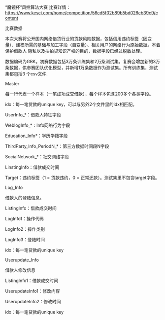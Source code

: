 “魔镜杯”风控算法大赛 比赛详情：https://www.kesci.com/home/competition/56cd5f02b89b5bd026cb39c9/content

比赛数据

本次大赛将公开国内网络借贷行业的贷款风险数据，包括信用违约标签（因变量）、建模所需的基础与加工字段（自变量）、相关用户的网络行为原始数据。本着保护借款人 隐私以及拍拍贷知识产权的目的，数据字段已经过脱敏处理。

数据编码为GBK。初赛数据包括3万条训练集和2万条测试集。复赛会增加新的3万条数据，供参赛团队优化模型，并新增1万条数据作为测试集。所有训练集，测试集都包括3 个csv文件.

Master

每一行代表一个样本（一笔成功成交借款），每个样本包含200多个各类字段。

idx：每一笔贷款的unique key，可以与另外2个文件里的idx相匹配。

UserInfo_*：借款人特征字段

WeblogInfo_*：Info网络行为字段

Education_Info*：学历学籍字段

ThirdParty_Info_PeriodN_*：第三方数据时间段N字段

SocialNetwork_*：社交网络字段

LinstingInfo：借款成交时间

Target：违约标签（1 = 贷款违约，0 = 正常还款）。测试集里不包含target字段。

Log_Info

借款人的登陆信息。

ListingInfo：借款成交时间

LogInfo1：操作代码

LogInfo2：操作类别

LogInfo3：登陆时间

idx：每一笔贷款的unique key

Userupdate_Info

借款人修改信息

ListingInfo1：借款成交时间

UserupdateInfo1：修改内容

UserupdateInfo2：修改时间

idx：每一笔贷款的unique key